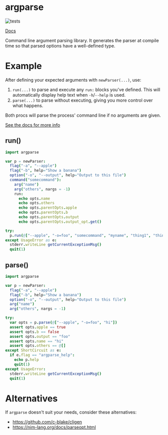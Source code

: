 # argparse

![tests](https://github.com/iffy/nim-argparse/workflows/tests/badge.svg?branch=master)

[Docs](https://www.iffycan.com/nim-argparse/argparse.html)

Command line argument parsing library.  It generates the parser at compile time so that parsed options have a well-defined type.

# Example

After defining your expected arguments with `newParser(...)`, use:

1. `run(...)` to parse and execute any `run:` blocks you've defined.  This will automatically display help text when `-h`/`--help` is used.
2. `parse(...)` to parse without executing, giving you more control over what happens.

Both procs will parse the process' command line if no arguments are given.

[See the docs for more info](https://www.iffycan.com/nim-argparse/argparse.html)

## run()

```nim
import argparse

var p = newParser:
  flag("-a", "--apple")
  flag("-b", help="Show a banana")
  option("-o", "--output", help="Output to this file")
  command("somecommand"):
    arg("name")
    arg("others", nargs = -1)
    run:
      echo opts.name
      echo opts.others
      echo opts.parentOpts.apple
      echo opts.parentOpts.b
      echo opts.parentOpts.output
      echo opts.parentOpts.output_opt.get()

try:
  p.run(@["--apple", "-o=foo", "somecommand", "myname", "thing1", "thing2"])
except UsageError as e:
  stderr.writeLine getCurrentExceptionMsg()
  quit(1)
```

## parse()

```nim
import argparse

var p = newParser:
  flag("-a", "--apple")
  flag("-b", help="Show a banana")
  option("-o", "--output", help="Output to this file")
  arg("name")
  arg("others", nargs = -1)

try:
  var opts = p.parse(@["--apple", "-o=foo", "hi"])
  assert opts.apple == true
  assert opts.b == false
  assert opts.output == "foo"
  assert opts.name == "hi"
  assert opts.others == @[]
except ShortCircuit as e:
  if e.flag == "argparse_help":
    echo p.help
    quit(1)
except UsageError:
  stderr.writeLine getCurrentExceptionMsg()
  quit(1)
```

# Alternatives

If `argparse` doesn't suit your needs, consider these alternatives:

- <https://github.com/c-blake/cligen>
- <https://nim-lang.org/docs/parseopt.html>
